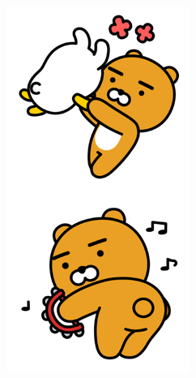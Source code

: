 <div align="center">
  <img align="top" src="assets/images/kakao.gif" width="360"/>
  <img align="top" src="assets/images/kakao2.gif" width="360"/>
</div>
